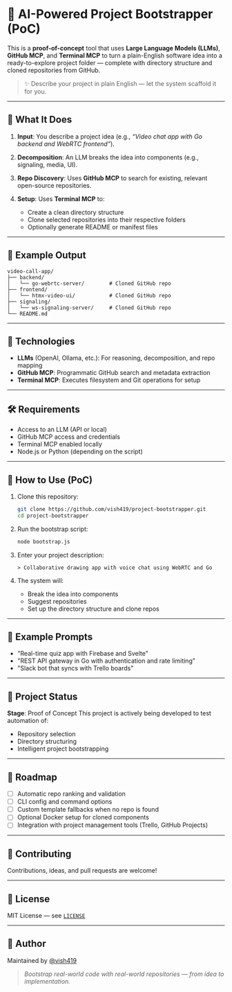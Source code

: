 # 🧠 AI-Powered Project Bootstrapper (PoC)

This is a **proof-of-concept** tool that uses **Large Language Models (LLMs)**, **GitHub MCP**, and **Terminal MCP** to turn a plain-English software idea into a ready-to-explore project folder — complete with directory structure and cloned repositories from GitHub.

> ✨ Describe your project in plain English — let the system scaffold it for you.

---

## 🚀 What It Does

1. **Input**: You describe a project idea (e.g., *“Video chat app with Go backend and WebRTC frontend”*).
2. **Decomposition**: An LLM breaks the idea into components (e.g., signaling, media, UI).
3. **Repo Discovery**: Uses **GitHub MCP** to search for existing, relevant open-source repositories.
4. **Setup**: Uses **Terminal MCP** to:

   * Create a clean directory structure
   * Clone selected repositories into their respective folders
   * Optionally generate README or manifest files

---

## 📁 Example Output

```
video-call-app/
├── backend/
│   └── go-webrtc-server/        # Cloned GitHub repo
├── frontend/
│   └── htmx-video-ui/           # Cloned GitHub repo
├── signaling/
│   └── ws-signaling-server/     # Cloned GitHub repo
└── README.md
```

---

## 🧠 Technologies

* **LLMs** (OpenAI, Ollama, etc.): For reasoning, decomposition, and repo mapping
* **GitHub MCP**: Programmatic GitHub search and metadata extraction
* **Terminal MCP**: Executes filesystem and Git operations for setup

---

## 🛠 Requirements

* Access to an LLM (API or local)
* GitHub MCP access and credentials
* Terminal MCP enabled locally
* Node.js or Python (depending on the script)

---

## 🧪 How to Use (PoC)

1. Clone this repository:

   ```bash
   git clone https://github.com/vish419/project-bootstrapper.git
   cd project-bootstrapper
   ```
2. Run the bootstrap script:

   ```bash
   node bootstrap.js
   ```
3. Enter your project description:

   ```
   > Collaborative drawing app with voice chat using WebRTC and Go
   ```
4. The system will:

   * Break the idea into components
   * Suggest repositories
   * Set up the directory structure and clone repos

---

## 🎯 Example Prompts

* "Real-time quiz app with Firebase and Svelte"
* "REST API gateway in Go with authentication and rate limiting"
* "Slack bot that syncs with Trello boards"

---

## 🧱 Project Status

**Stage**: Proof of Concept
This project is actively being developed to test automation of:

* Repository selection
* Directory structuring
* Intelligent project bootstrapping

---

## 📅 Roadmap

* [ ] Automatic repo ranking and validation
* [ ] CLI config and command options
* [ ] Custom template fallbacks when no repo is found
* [ ] Optional Docker setup for cloned components
* [ ] Integration with project management tools (Trello, GitHub Projects)

---

## 🤝 Contributing

Contributions, ideas, and pull requests are welcome!

---

## 📜 License

MIT License — see [`LICENSE`](./LICENSE)

---

## 👤 Author

Maintained by [@vish419](https://github.com/vish419)

> *Bootstrap real-world code with real-world repositories — from idea to implementation.*
